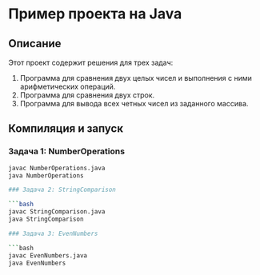 # Пример проекта на Java

## Описание

Этот проект содержит решения для трех задач:

1. Программа для сравнения двух целых чисел и выполнения с ними арифметических операций.
2. Программа для сравнения двух строк.
3. Программа для вывода всех четных чисел из заданного массива.

## Компиляция и запуск

### Задача 1: NumberOperations

```bash
javac NumberOperations.java
java NumberOperations

### Задача 2: StringComparison

```bash
javac StringComparison.java
java StringComparison

### Задача 3: EvenNumbers

```bash
javac EvenNumbers.java
java EvenNumbers
